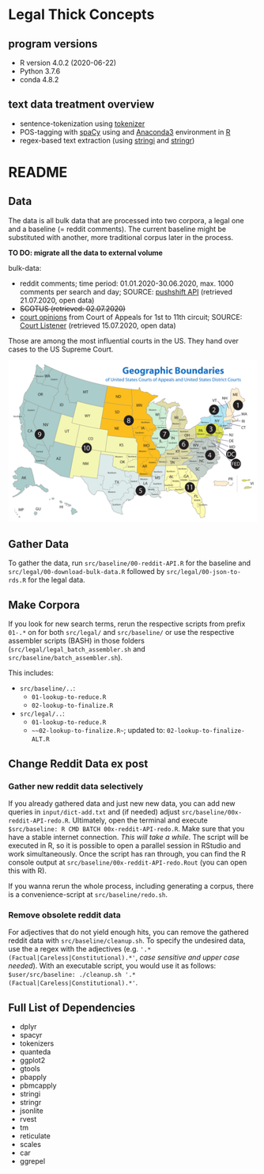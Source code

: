 # Legal Thick Concepts

## program versions
- R version 4.0.2 (2020-06-22)
- Python 3.7.6
- conda 4.8.2

## text data treatment overview
- sentence-tokenization using [tokenizer](https://cran.r-project.org/web/packages/tokenizers/)
- POS-tagging with [spaCy](https://spacy.io/) using and [Anaconda3](https://www.anaconda.com/products/individual) environment in [R](https://www.r-project.org/)
- regex-based text extraction (using [stringi](https://cran.r-project.org/web/packages/stringi/index.html) and [stringr](https://cran.r-project.org/web/packages/stringr/))

# README

## Data
The data is all bulk data that are processed into two corpora, a legal one and a baseline (= reddit comments). The current baseline might be substituted with another, more traditional corpus later in the process.

**TO DO: migrate all the data to external volume**

bulk-data:
- reddit comments; time period: 01.01.2020-30.06.2020, max. 1000 comments per search and day; SOURCE: [pushshift API](https://pushshift.io/api-parameters/) (retrieved 21.07.2020, open data)
- ~~SCOTUS (retrieved: 02.07.2020)~~
- [court opinions](https://legal-dictionary.thefreedictionary.com/Court+Opinion) from Court of Appeals for 1st to 11th circuit; SOURCE: [Court Listener](https://www.courtlistener.com/api/bulk-info/) (retrieved 15.07.2020, open data)

Those are among the most influential courts in the US. They hand over cases to the US Supreme Court.

![Court of Appeals](/res/img/2560px-US_Court_of_Appeals_and_District_Court_map.svg.png)

## Gather Data
To gather the data, run `src/baseline/00-reddit-API.R` for the baseline and `src/legal/00-download-bulk-data.R` followed by `src/legal/00-json-to-rds.R` for the legal data.

## Make Corpora
If you look for new search terms, rerun the respective scripts from prefix `01-.*` on for both `src/legal/` and `src/baseline/` or use the respective assembler scripts (BASH) in those folders (`src/legal/legal_batch_assembler.sh` and `src/baseline/batch_assembler.sh`).

This includes:
- `src/baseline/..`:
    - `01-lookup-to-reduce.R`
    - `02-lookup-to-finalize.R`
- `src/legal/..`:
    - `01-lookup-to-reduce.R`
    - `~~02-lookup-to-finalize.R~`; updated to: `02-lookup-to-finalize-ALT.R`

## Change Reddit Data ex post
### Gather new reddit data selectively
If you already gathered data and just new new data, you can add new queries in `input/dict-add.txt` and (if needed) adjust `src/baseline/00x-reddit-API-redo.R`. Ultimately, open the terminal and execute `$src/baseline: R CMD BATCH 00x-reddit-API-redo.R`. Make sure that you have a stable internet connection. *This will take a while*. The script will be executed in R, so it is possible to open a parallel session in RStudio and work simultaneously. Once the script has ran through, you can find the R console output at `src/baseline/00x-reddit-API-redo.Rout` (you can open this with R).

If you wanna rerun the whole process, including generating a corpus, there is a convenience-script at `src/baseline/redo.sh`.

### Remove obsolete reddit data
For adjectives that do not yield enough hits, you can remove the gathered reddit data with `src/baseline/cleanup.sh`. To specify the undesired data, use the a regex with the adjectives (e.g. `'.*(Factual|Careless|Constitutional).*'`, *case sensitive and upper case needed*). With an executable script, you would use it as follows: `$user/src/baseline: ./cleanup.sh '.*(Factual|Careless|Constitutional).*'`.

## Full List of Dependencies
- dplyr
- spacyr
- tokenizers
- quanteda
- ggplot2
- gtools
- pbapply
- pbmcapply
- stringi
- stringr
- jsonlite
- rvest
- tm
- reticulate
- scales
- car
- ggrepel
